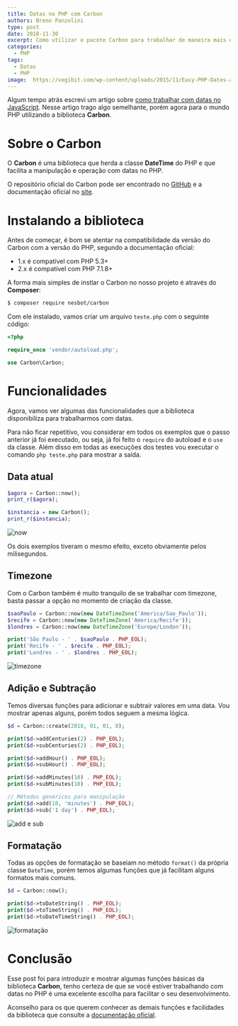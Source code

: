 ```yaml
---
title: Datas no PHP com Carbon
authors: Breno Panzolini
type: post
date: 2018-11-30
excerpt: Como utilizar o pacote Carbon para trabalhar de maneira mais eficiente com datas no PHP.
categories:
  - PHP
tags:
  - Datas
  - PHP
image:  https://vegibit.com/wp-content/uploads/2015/11/Easy-PHP-Dates-and-Times-With-Carbon.jpg
---
```


Algum tempo atrás escrevi um artigo sobre [como trabalhar com datas no JavaScript](https://tableless.com.br/trabalhando-com-moment/). Nesse artigo trago algo semelhante, porém agora para o mundo PHP utilizando a biblioteca **Carbon**.

# Sobre o Carbon

O **Carbon** é uma biblioteca que herda a classe **DateTime** do PHP e que facilita a manipulação e operação com datas no PHP.

O repositório oficial do Carbon pode ser encontrado no [GitHub](https://github.com/briannesbitt/Carbon) e a documentação oficial no [site](https://carbon.nesbot.com/docs/).

# Instalando a biblioteca

Antes de começar, é bom se atentar na compatibilidade da versão do Carbon com a versão do PHP, segundo a documentação oficial:

- 1.x é compatível com PHP 5.3+
- 2.x é compatível com PHP 7.1.8+

A forma mais simples de instlar o Carbon no nosso projeto é através do **Composer**:

```sh
$ composer require nesbot/carbon
```

Com ele instalado, vamos criar um arquivo `teste.php` com o seguinte código:

```php
<?php

require_once 'vendor/autoload.php';

use Carbon\Carbon;
```

# Funcionalidades

Agora, vamos ver algumas das funcionalidades que a biblioteca disponibiliza para trabalharmos com datas.

Para não ficar repetitivo, vou considerar em todos os exemplos que o passo anterior já foi executado, ou seja, já foi feito o `require` do autoload e o `use` da classe. Além disso em todas as execuções dos testes vou executar o comando `php teste.php` para mostrar a saída.

## Data atual

```php
$agora = Carbon::now();
print_r($agora);

$instancia = new Carbon();
print_r($instancia);
```

![now](https://i.imgur.com/Zt4iG2z.png)

Os dois exemplos tiveram o mesmo efeito, exceto obviamente pelos milisegundos.

## Timezone

Com o Carbon também é muito tranquilo de se trabalhar com timezone, basta passar a opção no momento de criação da classe.

```php
$saoPaulo = Carbon::now(new DateTimeZone('America/Sao_Paulo'));
$recife = Carbon::now(new DateTimeZone('America/Recife'));
$londres = Carbon::now(new DateTimeZone('Europe/London'));

print('São Paulo - ' . $saoPaulo . PHP_EOL);
print('Recife - ' . $recife . PHP_EOL);
print('Londres - ' . $londres . PHP_EOL);
```

![timezone](https://i.imgur.com/pYTpeci.png)

## Adição e Subtração

Temos diversas funções para adicionar e subtrair valores em uma data. Vou mostrar apenas alguns, porém todos seguem a mesma lógica.

```php
$d = Carbon::create(2018, 01, 01, 0);

print($d->addCenturies(2) . PHP_EOL);
print($d->subCenturies(2) . PHP_EOL);

print($d->addHour() . PHP_EOL);
print($d->subHour() . PHP_EOL);

print($d->addMinutes(10) . PHP_EOL);
print($d->subMinutes(10) . PHP_EOL);

// Métodos genéricos para manipulação
print($d->add(10, 'minutes') . PHP_EOL);
print($d->sub('1 day') . PHP_EOL);
```

![add e sub](https://i.imgur.com/LwTwUqz.png)

## Formatação

Todas as opções de formatação se baseiam no método `format()` da própria classe `DateTime`, porém temos algumas funções que já facilitam alguns formatos mais comuns.

```php
$d = Carbon::now();

print($d->toDateString() . PHP_EOL);
print($d->toTimeString() . PHP_EOL);
print($d->toDateTimeString() . PHP_EOL);
```

![formatação](https://i.imgur.com/m4xBi7C.png)

# Conclusão

Esse post foi para introduzir e mostrar algumas funções básicas da biblioteca **Carbon**, tenho certeza de que se você estiver trabalhando com datas no PHP é uma excelente escolha para facilitar o seu desenvolvimento.

Aconselho para os que querem conhecer as demais funções e facilidades da biblioteca que consulte a [documentação oficial](https://carbon.nesbot.com/docs/).
